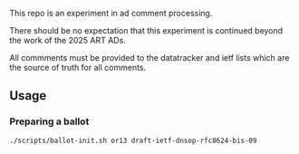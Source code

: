 This repo is an experiment in ad comment processing.

There should be no expectation that this experiment is continued beyond the work of the 2025 ART ADs.

All commments must be provided to the datatracker and ietf lists which are the source of truth for all comments.

## Usage

### Preparing a ballot

```bash
./scripts/ballot-init.sh or13 draft-ietf-dnsop-rfc8624-bis-09
```

